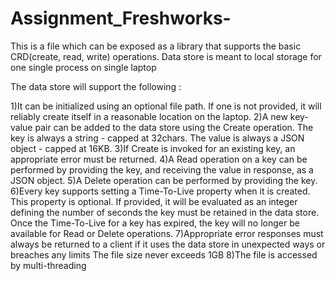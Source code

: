# Assignment_Freshworks-
This is a file which can be exposed as a library that supports the basic CRD(create, read, write) operations. Data store is meant to local storage for one single process on single laptop

The data store will support the following :

1)It can be initialized using an optional file path. If one is not provided, it will reliably create itself in a reasonable location on the laptop.
2)A new key-value pair can be added to the data store using the Create operation. The key is always a string - capped at 32chars. The value is always a JSON object - capped at 16KB.
3)If Create is invoked for an existing key, an appropriate error must be returned.
4)A Read operation on a key can be performed by providing the key, and receiving the value in response, as a JSON object.
5)A Delete operation can be performed by providing the key.
6)Every key supports setting a Time-To-Live property when it is created. This property is optional. If provided, it will be evaluated as an integer defining the number of seconds the key must be retained in the data store. Once the Time-To-Live for a key has expired, the key will no longer be available for Read or Delete operations.
7)Appropriate error responses must always be returned to a client if it uses the data store in unexpected ways or breaches any limits
The file size never exceeds 1GB
8)The file is accessed by multi-threading
